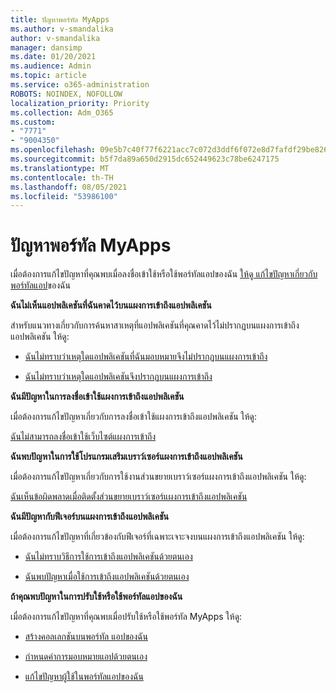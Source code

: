 ```yaml
---
title: ปัญหาพอร์ทัล MyApps
ms.author: v-smandalika
author: v-smandalika
manager: dansimp
ms.date: 01/20/2021
ms.audience: Admin
ms.topic: article
ms.service: o365-administration
ROBOTS: NOINDEX, NOFOLLOW
localization_priority: Priority
ms.collection: Adm_O365
ms.custom:
- "7771"
- "9004350"
ms.openlocfilehash: 09e5b7c40f77f6221acc7c072d3ddf6f072e8d7fafdf29be8262dfeed051dddd
ms.sourcegitcommit: b5f7da89a650d2915dc652449623c78be6247175
ms.translationtype: MT
ms.contentlocale: th-TH
ms.lasthandoff: 08/05/2021
ms.locfileid: "53986100"
---
```

# <a name="myapps-portal-issues"></a>ปัญหาพอร์ทัล MyApps

เมื่อต้องการแก้ไขปัญหาที่คุณพบเมื่อลงชื่อเข้าใช้หรือใช้พอร์ทัลแอปของฉัน [ให้ดู แก้ไขปัญหาเกี่ยวกับพอร์ทัลแอป](https://docs.microsoft.com/azure/active-directory/user-help/my-apps-portal-end-user-troubleshoot)ของฉัน

**ฉันไม่เห็นแอปพลิเคชันที่ฉันคาดไว้บนแผงการเข้าถึงแอปพลิเคชัน**

สําหรับแนวทางเกี่ยวกับการค้นหาสาเหตุที่แอปพลิเคชันที่คุณคาดไว้ไม่ปรากฏบนแผงการเข้าถึงแอปพลิเคชัน ให้ดู:

- [ฉันไม่ทราบว่าเหตุใดแอปพลิเคชันที่ฉันมอบหมายจึงไม่ปรากฏบนแผงการเข้าถึง](https://docs.microsoft.com/azure/active-directory/manage-apps/application-sign-in-other-problem-access-panel)
     
- [ฉันไม่ทราบว่าเหตุใดแอปพลิเคชันจึงปรากฏบนแผงการเข้าถึง](https://docs.microsoft.com/azure/active-directory/manage-apps/application-sign-in-other-problem-access-panel)

**ฉันมีปัญหาในการลงชื่อเข้าใช้แผงการเข้าถึงแอปพลิเคชัน**

เมื่อต้องการแก้ไขปัญหาเกี่ยวกับการลงชื่อเข้าใช้แผงการเข้าถึงแอปพลิเคชัน ให้ดู:

[ฉันไม่สามารถลงชื่อเข้าใช้เว็บไซต์แผงการเข้าถึง](https://docs.microsoft.com/azure/active-directory/manage-apps/application-sign-in-other-problem-access-panel)

**ฉันพบปัญหาในการใช้โปรแกรมเสริมเบราว์เซอร์แผงการเข้าถึงแอปพลิเคชัน**

เมื่อต้องการแก้ไขปัญหาเกี่ยวกับการใช้งานส่วนขยายเบราว์เซอร์แผงการเข้าถึงแอปพลิเคชัน ให้ดู:

[ฉันเห็นข้อผิดพลาดเมื่อติดตั้งส่วนขยายเบราว์เซอร์แผงการเข้าถึงแอปพลิเคชัน](https://docs.microsoft.com/azure/active-directory/application-access-panel-extension-problem-installing/)

**ฉันมีปัญหากับฟีเจอร์บนแผงการเข้าถึงแอปพลิเคชัน**

เมื่อต้องการแก้ไขปัญหาที่เกี่ยวข้องกับฟีเจอร์ที่เฉพาะเจาะจงบนแผงการเข้าถึงแอปพลิเคชัน ให้ดู:

- [ฉันไม่ทราบวิธีการใช้การเข้าถึงแอปพลิเคชันด้วยตนเอง](https://docs.microsoft.com/azure/active-directory/manage-apps/access-panel-manage-self-service-access) 

- [ฉันพบปัญหาเมื่อใช้การเข้าถึงแอปพลิเคชันด้วยตนเอง](https://docs.microsoft.com/azure/active-directory/manage-apps/access-panel-manage-self-service-access)
    
**ถ้าคุณพบปัญหาในการปรับใช้หรือใช้พอร์ทัลแอปของฉัน**

เมื่อต้องการแก้ไขปัญหาที่คุณพบเมื่อปรับใช้หรือใช้พอร์ทัล MyApps ให้ดู:

- [สร้างคอลเลกชันบนพอร์ทัล แอปของฉัน](https://docs.microsoft.com/azure/active-directory/manage-apps/access-panel-collections) 
    
- [กําหนดค่าการมอบหมายแอปด้วยตนเอง](https://docs.microsoft.com/azure/active-directory/manage-apps/manage-self-service-access)
     
- [แก้ไขปัญหาผู้ใช้ในพอร์ทัลแอปของฉัน](https://docs.microsoft.com/azure/active-directory/user-help/my-apps-portal-end-user-troubleshoot)



